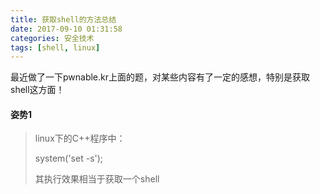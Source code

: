 ```yaml
---
title: 获取shell的方法总结
date: 2017-09-10 01:31:58
categories: 安全技术
tags: [shell, linux]
---
```


最近做了一下pwnable.kr上面的题，对某些内容有了一定的感想，特别是获取shell这方面！

#### 姿势1

>  linux下的C++程序中：
>
>  system('set -s');  
>
> 其执行效果相当于获取一个shell

